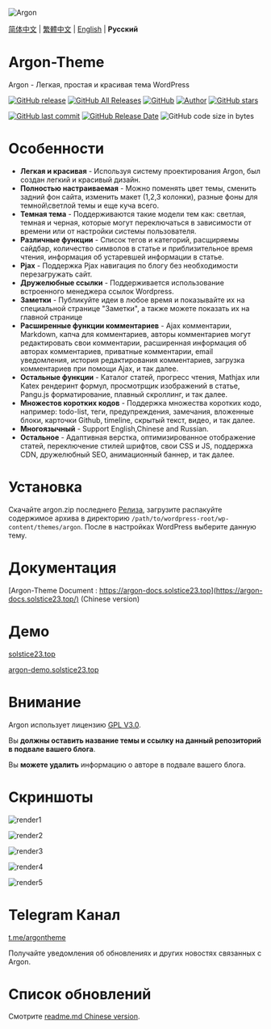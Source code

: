 ![Argon](https://cdn.jsdelivr.net/gh/solstice23/cdn@master/argon_new_animate.svg)

[简体中文](README.md) | [繁體中文](README_tw.md) | [English](README_en.md) | **Русский**

# Argon-Theme
Argon - Легкая, простая и красивая тема WordPress

[![GitHub release](https://img.shields.io/github/v/release/solstice23/argon-theme?color=%235e72e4&style=for-the-badge)](https://github.com/solstice23/argon-theme/releases) [![GitHub All Releases](https://img.shields.io/github/downloads/solstice23/argon-theme/total?style=for-the-badge)](https://github.com/solstice23/argon-theme/releases) [![GitHub](https://img.shields.io/github/license/solstice23/argon-theme?color=blue&style=for-the-badge)](https://github.com/solstice23/argon-theme/blob/master/LICENSE) [![Author]( https://img.shields.io/badge/author-solstice23-yellow?style=for-the-badge)](https://github.com/solstice23) [![GitHub stars](https://img.shields.io/github/stars/solstice23/argon-theme?color=ff69b4&style=for-the-badge)](https://github.com/solstice23/argon-theme/stargazers)

[![GitHub last commit](https://img.shields.io/github/last-commit/solstice23/argon-theme?style=flat-square)](https://github.com/solstice23/argon-theme/commits/master) [![GitHub Release Date](https://img.shields.io/github/release-date/solstice23/argon-theme?style=flat-square)](https://github.com/solstice23/argon-theme/releases) ![GitHub code size in bytes](https://img.shields.io/github/languages/code-size/solstice23/argon-theme?style=flat-square)

# Особенности

+ **Легкая и красивая** - Используя систему проектирования Argon, был создан легкий и красивый дизайн.
+ **Полностью настраиваемая** - Можно поменять цвет темы, сменить задний фон сайта, изменить макет (1,2,3 колонки), разные фоны для темной\светлой темы и еще куча всего.
+ **Темная тема** - Поддерживаются такие модели тем как: светлая, темная и черная, которые могут переключаться в зависимости от времени или от настройки системы пользователя.
+ **Различные функции** - Список тегов и категорий, расщиряемы сайдбар, количество символов в статье и приблизительное время чтения, информация об устаревшей информации в статье.
+ **Pjax** - Поддержка Pjax навигация по блогу без необходимости перезагружать сайт.
+ **Дружелюбные ссылки** - Поддерживается использование встроенного менеджера ссылок Wordpress.
+ **Заметки** - Публикуйте идеи в любое время и показывайте их на специальной странице "Заметки", а также можете показать их на главной странице
+ **Расширенные функции комментариев** - Ajax комментарии, Markdown, капча для комментариев, авторы комментариев могут редактировать свои комментарии, расширенная информация об авторах комментариев, приватные комментарии, email уведомления, история редактирования комментариев, загрузка комментариев при помощи Ajax, и так далее.
+ **Остальные функции** - Каталог статей, прогресс чтения, Mathjax или Katex рендеринт формул, просмотрщик изображений в статье, Pangu.js форматирование, плавный скроллинг, и так далее.
+ **Множестов коротких кодов** - Поддержка множества коротких кодо, например: todo-list, теги, предупреждения, замечания, вложенные блоки, карточки Github, timeline, скрытый текст, видео, и так далее.
+ **Многоязычный** - Support English,Chinese and Russian.
+ **Остальное** - Адаптивная верстка, оптимизированное отображение статей, переключение стилей шрифтов, свои CSS и JS, поддержка CDN, дружелюбный SEO, анимационный баннер, и так далее.

# Установка

Скачайте argon.zip последнего [Релиза](https://github.com/solstice23/argon-theme/releases), загрузите распакуйте содержимое архива в директорию `/path/to/wordpress-root/wp-content/themes/argon`. После в настройках WordPress выберите данную тему.

# Документация

[Argon-Theme Document : https://argon-docs.solstice23.top](https://argon-docs.solstice23.top/) (Chinese version)

# Демо

[solstice23.top](https://solstice23.top)

[argon-demo.solstice23.top](http://argon-demo.solstice23.top)

# Внимание

Argon использует лицензию [GPL V3.0](https://github.com/solstice23/argon-theme/blob/master/LICENSE).

Вы **должны оставить название темы и ссылку на данный репозиторий в подвале вашего блога**.

Вы **можете удалить** информацию о авторе в подвале вашего блога.

# Скриншоты

![render1](https://cdn.jsdelivr.net/gh/solstice23/cdn@master/argon-render-small-1.jpg)

![render2](https://cdn.jsdelivr.net/gh/solstice23/cdn@master/argon-render-small-2.jpg)

![render3](https://cdn.jsdelivr.net/gh/solstice23/cdn@master/argon-render-small-3.jpg)

![render4](https://cdn.jsdelivr.net/gh/solstice23/cdn@master/argon-render-small-4.jpg)

![render5](https://cdn.jsdelivr.net/gh/solstice23/cdn@master/argon-render-small-5.jpg)

# Telegram Канал
[t.me/argontheme](https://t.me/argontheme)

Получайте уведомления об обновлениях и других новостях связанных с Argon.

# Список обновлений

Смотрите [readme.md Chinese version](https://github.com/solstice23/argon-theme/CHANGLOG.md).
